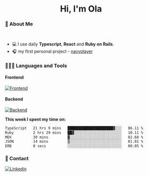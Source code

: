 <h1 align="center">Hi, I'm Ola</h1>

### 💅 About Me

<br/>

- 💻 I use daily **Typescript**, **React** and **Ruby on Rails**.
- 🎧 my first personal project - [navyplayer](https://navyplayer.netlify.app/)

### 👩🏻‍💻 Languages and Tools

#### Frontend

[![Frontend](https://skillicons.dev/icons?i=react,nextjs,ts,js,html,css,scss,tailwind)](https://skillicons.dev)

#### Backend
[![Backend](https://skillicons.dev/icons?i=nodejs,express,nestjs,rails,graphql)](https://skillicons.dev)

**This week I spent my time on:**

<!--START_SECTION:waka-->

```txt
TypeScript   21 hrs 9 mins   █████████████████████▓░░░   86.11 %
Ruby         2 hrs 29 mins   ██▓░░░░░░░░░░░░░░░░░░░░░░   10.11 %
MDX          39 mins         ▓░░░░░░░░░░░░░░░░░░░░░░░░   02.68 %
JSON         14 mins         ▒░░░░░░░░░░░░░░░░░░░░░░░░   01.01 %
ERB          0 secs          ░░░░░░░░░░░░░░░░░░░░░░░░░   00.05 %
```

<!--END_SECTION:waka-->

### 📨 Contact
  
[![Linkedin](https://skillicons.dev/icons?i=linkedin)](https://linkedin.com/in/aleksandra-kamińska)
